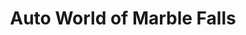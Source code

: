 ---
title: "Auto World of Marble Falls"
url: /marble-falls/auto-world-of-marble-falls/
shop: Autohaus
---